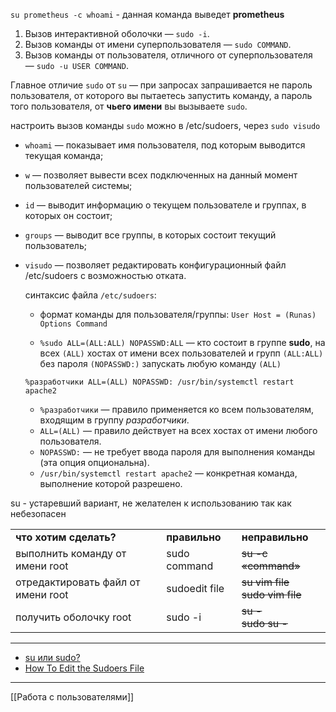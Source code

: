 `su prometheus -c whoami`    -    данная команда выведет **prometheus**

1. Вызов интерактивной оболочки — `sudo -i`.
2. Вызов команды от имени суперпользователя — `sudo COMMAND`.
3. Вызов команды от пользователя, отличного от суперпользователя — `sudo -u USER COMMAND`.

Главное отличие `sudo` от `su` — при запросах запрашивается не пароль пользователя, от которого вы пытаетесь запустить команду, а пароль того пользователя, от **чьего имени** вы вызываете `sudo`.

настроить вызов команды `sudo` можно в /etc/sudoers, через `sudo visudo`

- `whoami` — показывает имя пользователя, под которым выводится текущая команда;
- `w` — позволяет вывести всех подключенных на данный момент пользователей системы;
- `id` — выводит информацию о текущем пользователе и группах, в которых он состоит;
- `groups` — выводит все группы, в которых состоит текущий пользователь;
- `visudo` — позволяет редактировать конфигурационный файл /etc/sudoers с возможностью отката.
  
  синтаксис файла `/etc/sudoers`:

  - формат команды для пользователя/группы: `User Host = (Runas) Options Command`
  
  - `%sudo ALL=(ALL:ALL) NOPASSWD:ALL` —  кто состоит в группе **sudo**, на всех `(ALL)` хостах от имени всех пользователей и групп `(ALL:ALL)` без пароля `(NOPASSWD:)` запускать любую команду `(ALL)`


  `%разработчики ALL=(ALL) NOPASSWD: /usr/bin/systemctl restart apache2`

    - `%разработчики` — правило применяется ко всем пользователям, входящим в группу _разработчики_.
    - `ALL=(ALL)` — правило действует на всех хостах от имени любого пользователя.
    - `NOPASSWD:` — не требует ввода пароля для выполнения команды (эта опция опциональна).
    - `/usr/bin/systemctl restart apache2` — конкретная команда, выполнение которой разрешено.


su - устаревший вариант, не желателен к использованию так как небезопасен

|   |   |   |
|---|---|---|
|**что хотим сделать?**|**правильно**|**неправильно**|
|выполнить команду от имени root|sudo command|~~su -c «command»~~|
|отредактировать файл от имени root|sudoedit file|~~su vim file~~  <br>~~sudo vim file~~|
|получить оболочку root|sudo -i|~~su -~~  <br>~~sudo su -~~|

----
- [su или sudo?](https://habr.com/ru/post/44783/)
- [How To Edit the Sudoers File](https://www.digitalocean.com/community/tutorials/how-to-edit-the-sudoers-file)

----

[[Работа с пользователями]]
